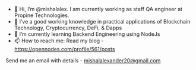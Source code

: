 - 👋 Hi, I’m @mishalalex. I am currently working as staff QA engineer at Propine Technologies.
- 👀 I’ve a good working knowledge in practical applications of Blockchain Technology, Cryptocurrency, DeFi, & Dapps 
- 🌱 I’m currently learning Backend Engineering using NodeJs
- 📫 How to reach me:
Read my blog - https://opennodes.com/profile/561/posts

Send me an email with details - mishalalexander20@gmail.com

<!---
mishalalex/mishalalex is a ✨ special ✨ repository because its `README.md` (this file) appears on your GitHub profile.
You can click the Preview link to take a look at your changes.
--->
